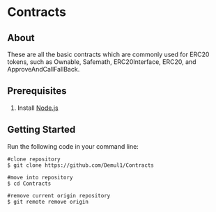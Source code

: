 # Contracts

## About
These are all the basic contracts which are commonly used for ERC20 tokens, such as Ownable, Safemath, ERC20Interface, ERC20, and ApproveAndCallFallBack.

## Prerequisites

1. Install [Node.js](https://nodejs.org/en/download/)

## Getting Started

Run the following code in your command line:

```
#clone repository
$ git clone https://github.com/Demul1/Contracts

#move into repository
$ cd Contracts

#remove current origin repository
$ git remote remove origin
```
